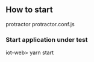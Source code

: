 ## How to start

protractor protractor.conf.js

### Start application under test 

iot-web> yarn start



